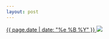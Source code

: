 ```yaml
---
layout: post
---
```


<p>
  <a href="/30">
    <time>{{ page.date | date: "%e %B %Y" }}</time>
    <img src="{{ site.assets_url }}/30.jpg">
  </a>
  
</p>
